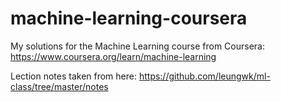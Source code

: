 # machine-learning-coursera
My solutions for the Machine Learning course from Coursera: https://www.coursera.org/learn/machine-learning

Lection notes taken from here: https://github.com/leungwk/ml-class/tree/master/notes
